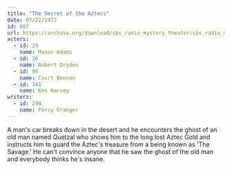 ```yaml
---
title: "The Secret of the Aztecs"
date: 07/22/1977
id: 687
url: https://archive.org/download/cbs_radio_mystery_theater/cbs_radio_mystery_theater-0651-0700.zip/cbs_radio_mystery_theater-0651-0700%2Fcbsrmt_0687_the_secret_of_the_aztecs.mp3
actors:  
  - id: 29
    name: Mason Adams  
  - id: 16
    name: Robert Dryden  
  - id: 90
    name: Court Benson  
  - id: 141
    name: Ken Harvey
writers:  
  - id: 290
    name: Percy Granger
---
```

A man's car breaks down in the desert and he encounters the ghost of an old man named Quetzal who shows him to the long lost Aztec Gold and instructs him to guard the Aztec's treasure from a being known as 'The Savage.' He can't convince anyone that he saw the ghost of the old man and everybody thinks he's insane.